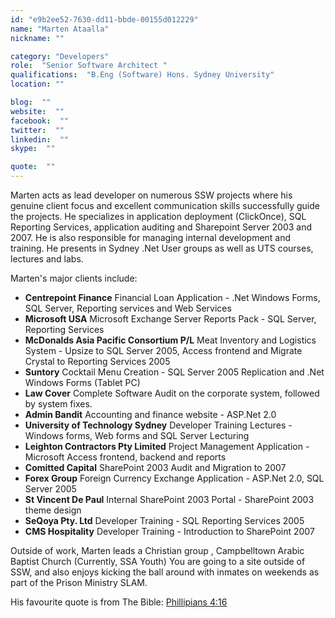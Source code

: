 ```yaml
---
id: "e9b2ee52-7630-dd11-bbde-00155d012229"
name: "Marten Ataalla"
nickname: ""

category: "Developers"
role:  "Senior Software Architect "
qualifications:  "B.Eng (Software) Hons. Sydney University"
location: ""

blog:  ""
website:  ""
facebook:  ""
twitter:  ""
linkedin:  ""
skype:  ""

quote:  ""
---
```


Marten acts as lead developer on numerous SSW projects where his genuine client focus and excellent communication skills successfully guide the projects. He specializes in application deployment (ClickOnce), SQL Reporting Services, application auditing and Sharepoint Server 2003 and 2007. He is also responsible for managing internal development and training. He presents in Sydney .Net User groups as well as UTS courses, lectures and labs.

Marten's major clients include: 

*   **Centrepoint Finance** Financial Loan Application - .Net Windows Forms, SQL Server, Reporting services and Web Services 
*   **Microsoft USA** Microsoft Exchange Server Reports Pack - SQL Server, Reporting Services
*   **McDonalds Asia Pacific Consortium P/L** Meat Inventory and Logistics System - Upsize to SQL Server 2005, Access frontend and Migrate Crystal to Reporting Services 2005
*   **Suntory** Cocktail Menu Creation - SQL Server 2005 Replication and .Net Windows Forms (Tablet PC)
*   **Law Cover** Complete Software Audit on the corporate system, followed by system fixes.
*   **Admin Bandit** Accounting and finance website - ASP.Net 2.0
*   **University of Technology Sydney** Developer Training Lectures - Windows forms, Web forms and SQL Server Lecturing
*   **Leighton Contractors Pty Limited** Project Management Application - Microsoft Access frontend, backend and reports 
*   **Comitted Capital** SharePoint 2003 Audit and Migration to 2007 
*   **Forex Group** Foreign Currency Exchange Application - ASP.Net 2.0, SQL Server 2005 
*   **St Vincent De Paul** Internal SharePoint 2003 Portal - SharePoint 2003 theme design 
*   **SeQoya Pty. Ltd** Developer Training - SQL Reporting Services 2005 
*   **CMS Hospitality** Developer Training - Introduction to SharePoint 2007 

Outside of work, Marten leads a Christian group , Campbelltown Arabic Baptist Church (Currently, SSA Youth) You are going to a site outside of SSW, and also enjoys kicking the ball around with inmates on weekends as part of the Prison Ministry SLAM. 

His favourite quote is from The Bible: [Phillipians 4:16](http://www.biblegateway.com/passage/?search=Phillipians%204:13&version=50%3b)